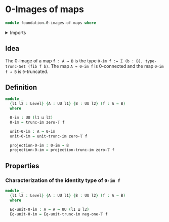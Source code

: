 # 0-Images of maps

```agda
module foundation.0-images-of-maps where
```

<details><summary>Imports</summary>

```agda
open import foundation.truncation-images-of-maps
open import foundation.truncation-levels
open import foundation.universe-levels
```

</details>

## Idea

The 0-image of a map `f : A → B` is the type `0-im f := Σ (b : B), type-trunc-Set (fib f b)`. The map `A → 0-im f` is 0-connected and the map `0-im f → B` is `0`-truncated.

## Definition

```agda
module _
  {l1 l2 : Level} {A : UU l1} {B : UU l2} (f : A → B)
  where

  0-im : UU (l1 ⊔ l2)
  0-im = trunc-im zero-𝕋 f

  unit-0-im : A → 0-im
  unit-0-im = unit-trunc-im zero-𝕋 f

  projection-0-im : 0-im → B
  projection-0-im = projection-trunc-im zero-𝕋 f
```

## Properties

### Characterization of the identity type of `0-im f`

```agda
module _
  {l1 l2 : Level} {A : UU l1} {B : UU l2} (f : A → B)
  where

  Eq-unit-0-im : A → A → UU (l1 ⊔ l2)
  Eq-unit-0-im = Eq-unit-trunc-im neg-one-𝕋 f
```
